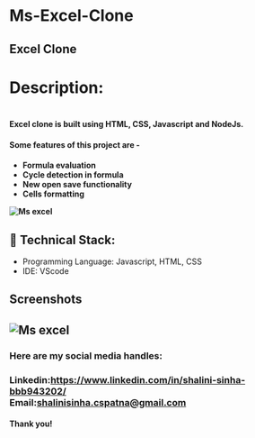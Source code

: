 # Ms-Excel-Clone
<h2>Excel Clone<h2>
<h1><b>Description:</b><h1>
<h4><b>Excel clone is built using HTML, CSS, Javascript and NodeJs.</b><h4>

<h4><b>Some features of this project are -</b><h4>
<ul>
<li>Formula evaluation</li>
<li>Cycle detection in formula</li>
<li>New open save functionality</li>
<li>Cells formatting</li>
</ul>

![Ms excel](https://user-images.githubusercontent.com/122859073/220099500-2b3297e2-3b3d-432d-b483-a58c0e73ce28.png)

<h2>🚀 Technical Stack:</h2>

<ul>
<li>Programming Language: Javascript, HTML, CSS</li>
<li>IDE: VScode</li>
</ul>

<h2>Screenshots<h2>

![Ms excel](https://user-images.githubusercontent.com/122859073/220100354-0e0b1144-9a71-4053-8a12-f6fb1397959e.png)

<h3>Here are my social media handles:<h3>

Linkedin:https://www.linkedin.com/in/shalini-sinha-bbb943202/<br>
Email:shalinisinha.cspatna@gmail.com

<h4>Thank you!<h4>
